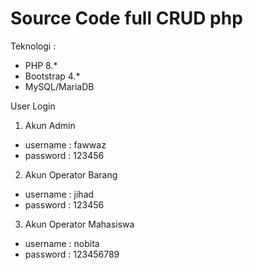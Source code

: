 # Source Code full CRUD php
Teknologi :
- PHP 8.*
- Bootstrap 4.*
- MySQL/MariaDB

User Login
1. Akun Admin
- username : fawwaz
- password : 123456

2. Akun Operator Barang
- username : jihad
- password : 123456

3. Akun Operator Mahasiswa
- username : nobita
- password : 123456789